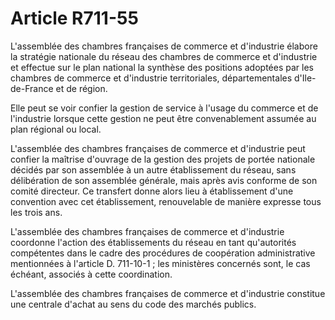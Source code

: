 # Article R711-55

L'assemblée des chambres françaises de commerce et d'industrie élabore la stratégie nationale du réseau des chambres de commerce et d'industrie et effectue sur le plan national la synthèse des positions adoptées par les chambres de commerce et d'industrie territoriales, départementales d'Ile-de-France et de région.

Elle peut se voir confier la gestion de service à l'usage du commerce et de l'industrie lorsque cette gestion ne peut être convenablement assumée au plan régional ou local.

L'assemblée des chambres françaises de commerce et d'industrie peut confier la maîtrise d'ouvrage de la gestion des projets de portée nationale décidés par son assemblée à un autre établissement du réseau, sans délibération de son assemblée générale, mais après avis conforme de son comité directeur. Ce transfert donne alors lieu à établissement d'une convention avec cet établissement, renouvelable de manière expresse tous les trois ans.

L'assemblée des chambres françaises de commerce et d'industrie coordonne l'action des établissements du réseau en tant qu'autorités compétentes dans le cadre des procédures de coopération administrative mentionnées à l'article D. 711-10-1 ; les ministères concernés sont, le cas échéant, associés à cette coordination.

L'assemblée des chambres françaises de commerce et d'industrie constitue une centrale d'achat au sens du code des marchés publics.
